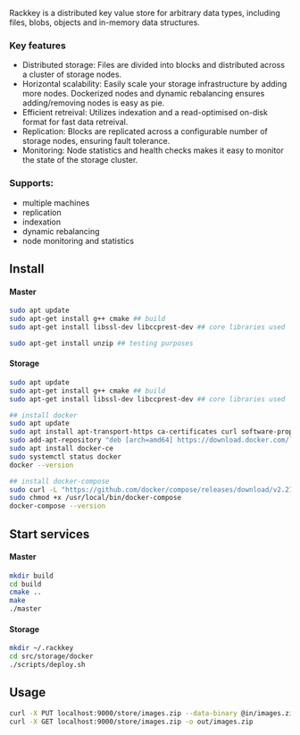 Rackkey is a distributed key value store for arbitrary data types, including files, blobs, objects and in-memory data structures.

### Key features
- Distributed storage: Files are divided into blocks and distributed across a cluster of storage nodes.
- Horizontal scalability: Easily scale your storage infrastructure by adding more nodes. Dockerized nodes and dynamic rebalancing ensures adding/removing nodes is easy as pie.
- Efficient retreival: Utilizes indexation and a read-optimised on-disk format for fast data retreival.
- Replication: Blocks are replicated across a configurable number of storage nodes, ensuring fault tolerance.
- Monitoring: Node statistics and health checks makes it easy to monitor the  state of the storage cluster.

### Supports:
- multiple machines
- replication
- indexation 
- dynamic rebalancing
- node monitoring and statistics
    
## Install

#### Master
```bash
sudo apt update
sudo apt-get install g++ cmake ## build
sudo apt-get install libssl-dev libccprest-dev ## core libraries used

sudo apt-get install unzip ## testing purposes
```

#### Storage
```bash
sudo apt update
sudo apt-get install g++ cmake ## build
sudo apt-get install libssl-dev libccprest-dev ## core libraries used

## install docker
sudo apt update
sudo apt install apt-transport-https ca-certificates curl software-properties-common
sudo add-apt-repository "deb [arch=amd64] https://download.docker.com/linux/ubuntu $(lsb_release -cs) stable"
sudo apt install docker-ce
sudo systemctl status docker
docker --version

## install docker-compose
sudo curl -L "https://github.com/docker/compose/releases/download/v2.21.0/docker-compose-$(uname -s)-$(uname -m)" -o /usr/local/bin/docker-compose
sudo chmod +x /usr/local/bin/docker-compose
docker-compose --version
```

## Start services
#### Master
```bash
mkdir build
cd build
cmake ..
make
./master
```

#### Storage
```bash
mkdir ~/.rackkey
cd src/storage/docker
./scripts/deploy.sh
```

## Usage
```bash
curl -X PUT localhost:9000/store/images.zip --data-binary @in/images.zip
curl -X GET localhost:9000/store/images.zip -o out/images.zip
```
